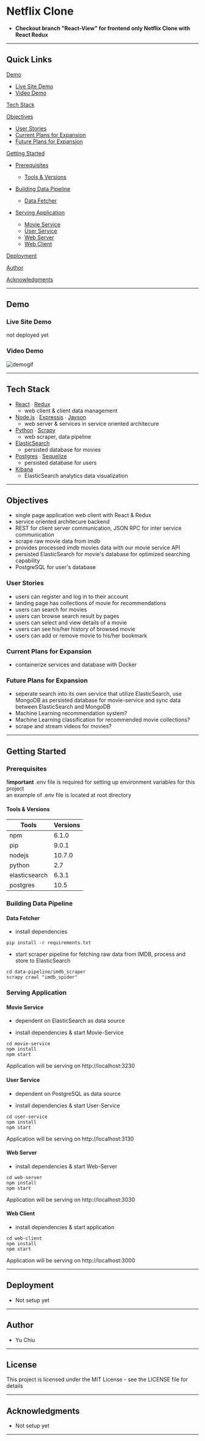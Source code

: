 # Netflix Clone

- **Checkout branch "React-View" for frontend only Netflix Clone with React Redux**

---

## Quick Links

[Demo](#demo)

- [Live Site Demo](#live-site-demo)
- [Video Demo](#video-demo)

[Tech Stack](#tech-stack)

[Objectives](#objectives)

- [User Stories](#user-stories)
- [Current Plans for Expansion](#current-plans-for-expansion)
- [Future Plans for Expansion](#future-plans-for-expansion)

[Getting Started](#getting-started)

- [Prerequisites](#prerequisites)

  - [Tools & Versions](#tools-&-versions)

- [Building Data Pipeline](#building-data-pipeline)

  - [Data Fetcher](#data-fetcher)

- [Serving Application](#serving-application)

  - [Movie Service](#movie-service)
  - [User Service](#user-service)
  - [Web Server](#web-server)
  - [Web Client](#web-client)

[Deployment](#deployment)

[Author](#author)

[Acknowledgments](#acknowledgments)

---

## Demo

### Live Site Demo

not deployed yet

### Video Demo

![demogif](https://github.com/yuchiu/netflix-clone/blob/master/netflix-clone-optimize-gif-demo.gif)

---

## Tech Stack

- [React](https://github.com/facebook/react) ∙ [Redux](https://github.com/reduxjs/redux)
  - web client & client data management
- [Node.js](https://github.com/nodejs) ∙ [Expressjs](https://github.com/expressjs/express) ∙ [Jayson](https://github.com/tedeh/jayson)
  - web server & services in service oriented architecure
- [Python](https://github.com/python) ∙ [Scrapy](https://github.com/scrapy/scrapy)
  - web scraper, data pipeline
- [ElasticSearch](https://github.com/elastic/elasticsearch)
  - persisted database for movies
- [Postgres](https://github.com/postgres/postgres) ∙ [Sequelize](https://github.com/sequelize/sequelize)
  - persisted database for users
- [Kibana](https://github.com/elastic/kibana)
  - ElasticSearch analytics data visualization

---

## Objectives

- single page application web client with React & Redux
- service oriented architecure backend
- REST for client server communication, JSON RPC for inter service communication
- scrape raw movie data from imdb
- provides processed imdb movies data with our movie service API
- persisted ElasticSearch for movie's database for optimized searching capability
- PostgreSQL for user's database

### User Stories

- users can register and log in to their account
- landing page has collections of movie for recommendations
- users can search for movies
- users can browse search result by pages
- users can select and view details of a movie
- users can see his/her history of browsed movie
- users can add or remove movie to his/her bookmark

### Current Plans for Expansion

- containerize services and database with Docker

### Future Plans for Expansion

- seperate search into its own service that utilize ElasticSearch, use MongoDB as persisted database for movie-service and sync data between ElasticSearch and MongoDB
- Machine Learning recommendation system?
- Machine Learning classification for recommended movie collections?
- scrape and stream videos for movies?

---

## Getting Started

### Prerequisites

**!important** .env file is required for setting up environment variables for this project  
 an example of .env file is located at root directory

#### Tools & Versions

| Tools         | Versions |
| ------------- | -------- |
| npm           | 6.1.0    |
| pip           | 9.0.1    |
| nodejs        | 10.7.0   |
| python        | 2.7      |
| elasticsearch | 6.3.1    |
| postgres      | 10.5     |

### Building Data Pipeline

#### Data Fetcher

- install dependencies

```terminal
pip install -r requirements.txt
```

- start scraper pipeline for fetching raw data from IMDB, process and store to ElasticSearch

```terminal
cd data-pipeline/imdb_scraper
scrapy crawl "imdb_spider"
```

### Serving Application

#### Movie Service

- dependent on ElasticSearch as data source

- install dependencies & start Movie-Service

```terminal
cd movie-service
npm install
npm start
```

Application will be serving on http://localhost:3230

#### User Service

- dependent on PostgreSQL as data source

- install dependencies & start User-Service

```terminal
cd user-service
npm install
npm start
```

Application will be serving on http://localhost:3130

#### Web Server

- install dependencies & start Web-Server

```terminal
cd web-server
npm install
npm start
```

Application will be serving on http://localhost:3030

#### Web Client

- install dependencies & start application

```terminal
cd web-client
npm install
npm start
```

Application will be serving on http://localhost:3000

---

## Deployment

- Not setup yet

---

## Author

- Yu Chiu

---

## License

This project is licensed under the MIT License - see the LICENSE file for details

---

## Acknowledgments

- Not setup yet

---
